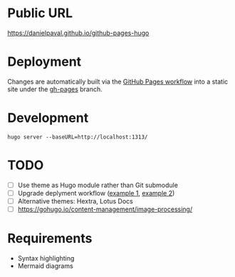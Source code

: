 # Public URL

https://danielpaval.github.io/github-pages-hugo

# Deployment

Changes are automatically built via the [GitHub Pages workflow](.github/workflows/github-pages.yml) into a static site under the [gh-pages](https://github.com/danielpaval/github-pages-hugo/tree/gh-pages) branch.

# Development

```shell
hugo server --baseURL=http://localhost:1313/
```

# TODO

- [ ] Use theme as Hugo module rather than Git submodule
- [ ] Upgrade deplyment workflow ([example 1](https://github.com/modelcontextprotocol/specification/blob/main/.github/workflows/site.yml), [example 2](https://github.com/imfing/hextra-starter-template/blob/main/.github/workflows/pages.yaml))
- [ ] Alternative themes: Hextra, Lotus Docs
- [ ] https://gohugo.io/content-management/image-processing/

# Requirements

- Syntax highlighting
- Mermaid diagrams

